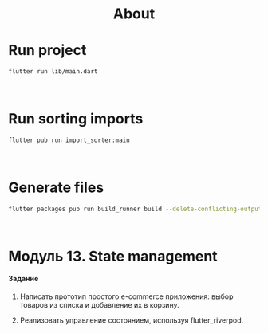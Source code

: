 <h1 align="center">About</h1>

# Run project
```sh
flutter run lib/main.dart
```

<br />

# Run sorting imports
```sh
flutter pub run import_sorter:main
```

<br />

# Generate files
```sh
flutter packages pub run build_runner build --delete-conflicting-outputs
```

<br />

# Модуль 13. State management

#### Задание
1. Напиcать прототип простого e-commerce приложения: выбор товаров из списка и добавление их в корзину.

2. Реализовать управление состоянием, используя flutter_riverpod.
